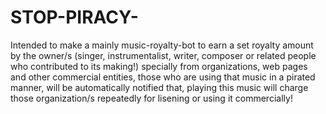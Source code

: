 # STOP-PIRACY-
Intended to make a mainly music-royalty-bot to earn a set royalty amount by the owner/s (singer, instrumentalist, writer, composer or related people who contributed to its making!) specially from organizations, web pages and other commercial entities, those who are using that music in a pirated manner, will be automatically notified that, playing this music will charge those organization/s repeatedly for lisening or using it commercially! 
